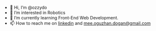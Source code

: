 - 👋 Hi, I’m @ozzydo
- 👀 I’m interested in Robotics
- 🌱 I’m currently learning Front-End Web Development.
- 📫 How to reach me on [linkedin](https://www.linkedin.com/in/oguzhan-dogan/) and mee.oguzhan.dogan@gmail.com 
